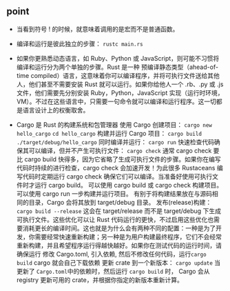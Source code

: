 #

## point

- 当看到符号 ! 的时候，就意味着调用的是宏而不是普通函数。

- 编译和运行是彼此独立的步骤：
  `rustc main.rs`

- 如果你更熟悉动态语言，如 Ruby、Python 或 JavaScript，则可能不习惯将编译和运行分为两个单独的步骤。Rust 是一种 预编译静态类型（ahead-of-time compiled）语言，这意味着你可以编译程序，并将可执行文件送给其他人，他们甚至不需要安装 Rust 就可以运行。如果你给他人一个 .rb、.py 或 .js 文件，他们需要先分别安装 Ruby，Python，JavaScript 实现（运行时环境，VM）。不过在这些语言中，只需要一句命令就可以编译和运行程序。这一切都是语言设计上的权衡取舍。

- Cargo 是 Rust 的构建系统和包管理器
  使用 Cargo 创建项目：
  `cargo new hello_cargo`
  `cd hello_cargo`
  构建并运行 Cargo 项目：
  `cargo build`
  `./target/debug/hello_cargo`
  同时编译并运行：
  `cargo run`
  快速检查代码确保其可以编译，但并不产生可执行文件：
  `cargo check`
  通常 cargo check 要比 cargo build 快得多，因为它省略了生成可执行文件的步骤。如果你在编写代码时持续的进行检查，cargo check 会加速开发！为此很多 Rustaceans 编写代码时定期运行 cargo check 确保它们可以编译。当准备好使用可执行文件时才运行 cargo build。
  可以使用 cargo build 或 cargo check 构建项目。
  可以使用 cargo run 一步构建并运行项目。
  有别于将构建结果放在与源码相同的目录，Cargo 会将其放到 target/debug 目录。
  发布(release)构建：
  `cargo build --release`
  这会在 target/release 而不是 target/debug 下生成可执行文件。这些优化可以让 Rust 代码运行的更快，不过启用这些优化也需要消耗更长的编译时间。这也就是为什么会有两种不同的配置：一种是为了开发，你需要经常快速重新构建；另一种是为用户构建最终程序，它们不会经常重新构建，并且希望程序运行得越快越好。如果你在测试代码的运行时间，请确保运行
  修改 Cargo.toml, 引入依赖, 然后不修改任何代码，运行`cargo build` cargo 就会自己下载依赖
  更新 crate 到一个新版本：
  `cargo update`
  当更新了 `Cargo.toml`中的依赖时，然后运行 `cargo build` 时， Cargo 会从 registry 更新可用的 crate，并根据你指定的新版本重新计算。
